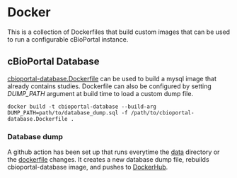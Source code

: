 # Docker
This is a collection of Dockerfiles that build custom images that can be used to run a configurable cBioPortal instance.

## cBioPortal Database
[cbioportal-database.Dockerfile](./cbioportal-database.Dockerfile) can be used to build a mysql image that already contains studies. Dockerfile can also be configured by setting _DUMP_PATH_ argument at build time to load a custom dump file.
```shell
docker build -t cbioportal-database --build-arg DUMP_PATH=path/to/database_dump.sql -f /path/to/cbioportal-database.Dockerfile .
```
### Database dump
A github action has been set up that runs everytime the [data](../data) directory or the [dockerfile](./cbioportal-database.Dockerfile) changes. It creates a new database dump file, rebuilds cbioportal-database image, and pushes to [DockerHub](https://hub.docker.com/repository/docker/cbioportal/mysql).
